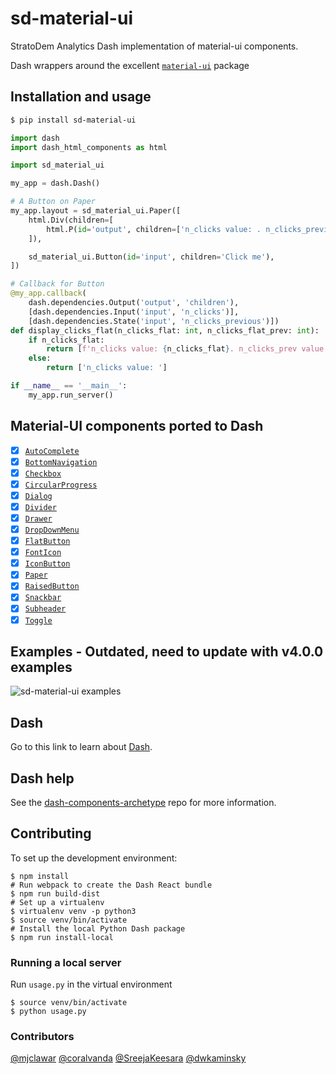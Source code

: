 # sd-material-ui

StratoDem Analytics Dash implementation of material-ui components.

Dash wrappers around the excellent [`material-ui`](https://github.com/mui-org/material-ui) package

## Installation and usage
```bash
$ pip install sd-material-ui
```

```python
import dash
import dash_html_components as html

import sd_material_ui

my_app = dash.Dash()

# A Button on Paper
my_app.layout = sd_material_ui.Paper([
    html.Div(children=[
        html.P(id='output', children=['n_clicks value: . n_clicks_previous value: '])
    ]),

    sd_material_ui.Button(id='input', children='Click me'),
])

# Callback for Button
@my_app.callback(
    dash.dependencies.Output('output', 'children'),
    [dash.dependencies.Input('input', 'n_clicks')],
    [dash.dependencies.State('input', 'n_clicks_previous')])
def display_clicks_flat(n_clicks_flat: int, n_clicks_flat_prev: int):
    if n_clicks_flat:
        return [f'n_clicks value: {n_clicks_flat}. n_clicks_prev value: {n_clicks_flat_prev}']
    else:
        return ['n_clicks value: ']

if __name__ == '__main__':
    my_app.run_server()
```

## Material-UI components ported to Dash
- [x] [`AutoComplete`](http://www.material-ui.com/components/autocomplete)
- [x] [`BottomNavigation`](http://www.material-ui.com/components/bottom-navigation)
- [x] [`Checkbox`](http://www.material-ui.com/components/checkboxes)
- [x] [`CircularProgress`](http://www.material-ui.com/components/progress)
- [x] [`Dialog`](http://www.material-ui.com/components/dialogs)
- [x] [`Divider`](http://www.material-ui.com/components/dividers)
- [x] [`Drawer`](http://www.material-ui.com/components/drawers)
- [x] [`DropDownMenu`](http://www.material-ui.com/components/menus)
- [x] [`FlatButton`](http://www.material-ui.com/components/buttons)
- [x] [`FontIcon`](https://material-ui.com/components/icons/#icon-font-icons)
- [x] [`IconButton`](http://www.material-ui.com/components/buttons)
- [x] [`Paper`](http://www.material-ui.com/components/paper)
- [x] [`RaisedButton`](http://material-ui.com/components/buttons/#contained-buttons)
- [x] [`Snackbar`](http://www.material-ui.com/components/snackbars)
- [x] [`Subheader`](http://material-ui.com/components/lists/#pinned-subheader-list)
- [x] [`Toggle`](https://material-ui.com/components/switches/)

## Examples - Outdated, need to update with v4.0.0 examples
![sd-material-ui examples](https://github.com/StratoDem/sd-material-ui/blob/8b1bf6587f7977c41be414e92ef594ec55768657/Peek%202018-02-22%2010-49.gif)

## Dash

Go to this link to learn about [Dash][].

## Dash help

See the [dash-components-archetype][] repo for more information.

## Contributing
To set up the development environment:

```shell
$ npm install
# Run webpack to create the Dash React bundle
$ npm run build-dist
# Set up a virtualenv
$ virtualenv venv -p python3
$ source venv/bin/activate
# Install the local Python Dash package
$ npm run install-local
```

### Running a local server
Run `usage.py` in the virtual environment
```
$ source venv/bin/activate
$ python usage.py
```

### Contributors
[@mjclawar](https://github.com/mjclawar)
[@coralvanda](https://github.com/coralvanda)
[@SreejaKeesara](https://github.com/SreejaKeesara)
[@dwkaminsky](https://github.com/dwkaminsky)

[Dash]: https://github.com/plotly/dash
[dash-components-archetype]: https://github.com/plotly/dash-components-archetype
